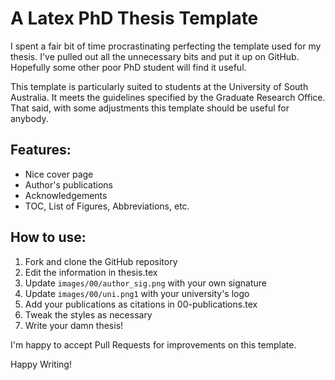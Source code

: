 # A Latex PhD Thesis Template

I spent a fair bit of time procrastinating perfecting the template used for my
thesis. I've pulled out all the unnecessary bits and put it up on GitHub.
Hopefully some other poor PhD student will find it useful.

This template is particularly suited to students at the University of South
Australia. It meets the guidelines specified by the Graduate Research Office.
That said, with some adjustments this template should be useful for anybody.

## Features:

 * Nice cover page
 * Author's publications
 * Acknowledgements
 * TOC, List of Figures, Abbreviations, etc.

## How to use:

1. Fork and clone the GitHub repository
1. Edit the information in thesis.tex
1. Update `images/00/author_sig.png` with your own signature
1. Update `images/00/uni.png1` with your university's logo
1. Add your publications as citations in 00-publications.tex
1. Tweak the styles as necessary
1. Write your damn thesis!

I'm happy to accept Pull Requests for improvements on this template.

Happy Writing!
